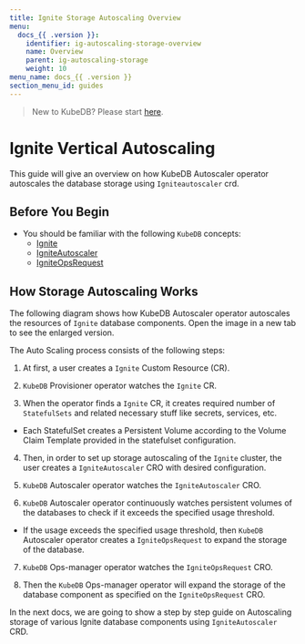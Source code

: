 ```yaml
---
title: Ignite Storage Autoscaling Overview
menu:
  docs_{{ .version }}:
    identifier: ig-autoscaling-storage-overview
    name: Overview
    parent: ig-autoscaling-storage
    weight: 10
menu_name: docs_{{ .version }}
section_menu_id: guides
---
```


> New to KubeDB? Please start [here](/docs/README.md).

# Ignite Vertical Autoscaling

This guide will give an overview on how KubeDB Autoscaler operator autoscales the database storage using `Igniteautoscaler` crd.

## Before You Begin

- You should be familiar with the following `KubeDB` concepts:
  - [Ignite](/docs/guides/ignite/concepts/ignite.md)
  - [IgniteAutoscaler](/docs/guides/ignite/concepts/autoscaler.md)
  - [IgniteOpsRequest](/docs/guides/ignite/concepts/opsrequest.md)

## How Storage Autoscaling Works

The following diagram shows how KubeDB Autoscaler operator autoscales the resources of `Ignite` database components. Open the image in a new tab to see the enlarged version.


The Auto Scaling process consists of the following steps:

1. At first, a user creates a `Ignite` Custom Resource (CR).

2. `KubeDB` Provisioner  operator watches the `Ignite` CR.

3. When the operator finds a `Ignite` CR, it creates required number of `StatefulSets` and related necessary stuff like secrets, services, etc.

- Each StatefulSet creates a Persistent Volume according to the Volume Claim Template provided in the statefulset configuration.

4. Then, in order to set up storage autoscaling of the `Ignite` cluster, the user creates a `IgniteAutoscaler` CRO with desired configuration.

5. `KubeDB` Autoscaler operator watches the `IgniteAutoscaler` CRO.

6. `KubeDB` Autoscaler operator continuously watches persistent volumes of the databases to check if it exceeds the specified usage threshold.
- If the usage exceeds the specified usage threshold, then `KubeDB` Autoscaler operator creates a `IgniteOpsRequest` to expand the storage of the database. 
   
7. `KubeDB` Ops-manager operator watches the `IgniteOpsRequest` CRO.

8. Then the `KubeDB` Ops-manager operator will expand the storage of the database component as specified on the `IgniteOpsRequest` CRO.

In the next docs, we are going to show a step by step guide on Autoscaling storage of various Ignite database components using `IgniteAutoscaler` CRD.
